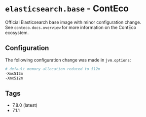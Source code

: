 # `elasticsearch.base` - ContEco

Official Elasticsearch base image with minor configuration change.  
See `conteco.docs.overview` for more information on the ContEco ecosystem.

## Configuration

The following configuration change was made in `jvm.options`:
```bash
# default memory allocation reduced to 512m
-Xms512m
-Xmx512m
```

## Tags

* 7.8.0 (latest)  
* 7.1.1

